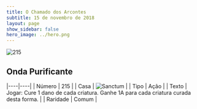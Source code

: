 ```yaml
---
title: O Chamado dos Arcontes
subtitle: 15 de novembro de 2018
layout: page
show_sidebar: false
hero_image: ../hero.png
---
```


![215](https://cdn.keyforgegame.com/media/card_front/pt/341_215_RFRWH2MX953_pt.png)

## Onda Purificante

|----|----|
| Número | 215 |
| Casa | ![Sanctum](https://archonarcana.com/images/thumb/c/c7/Sanctum.png/22px-Sanctum.png "Santuário") |
| Tipo | Ação |
| Texto | Jogar: Cure 1 dano de cada criatura. Ganhe 1A para cada criatura curada desta forma. |
| Raridade | Comum |
